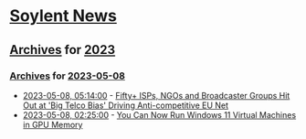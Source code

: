 # [Soylent News](../../../README.md)

## [Archives](../../index.md) for [2023](../index.md)

### [Archives](../../index.md) for [2023-05-08](index.md)

* [2023-05-08, 05:14:00](https://soylentnews.org/article.pl?sid=23/05/07/1451221&from=rss) - [Fifty+ ISPs, NGOs and Broadcaster Groups Hit Out at 'Big Telco Bias' Driving Anti-competitive EU Net](https://soylentnews.org/article.pl?sid=23/05/07/1451221&from=rss)
* [2023-05-08, 02:25:00](https://soylentnews.org/article.pl?sid=23/05/07/1343224&from=rss) - [You Can Now Run Windows 11 Virtual Machines in GPU Memory](https://soylentnews.org/article.pl?sid=23/05/07/1343224&from=rss)
